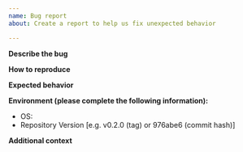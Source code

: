 ```yaml
---
name: Bug report
about: Create a report to help us fix unexpected behavior

---
```


**Describe the bug**

**How to reproduce**

**Expected behavior**

**Environment (please complete the following information):**
 - OS:
 - Repository Version [e.g. v0.2.0 (tag) or 976abe6 (commit hash)]

**Additional context**
